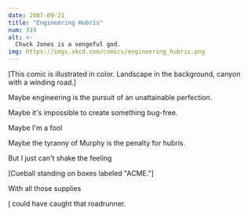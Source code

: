 ```yaml
---
date: 2007-09-21
title: "Engineering Hubris"
num: 319
alt: >-
  Chuck Jones is a vengeful god.
img: https://imgs.xkcd.com/comics/engineering_hubris.png
---
```

[This comic is illustrated in color. Landscape in the background, canyon with a winding road.]

Maybe engineering is the pursuit of an unattainable perfection.

Maybe it's impossible to create something bug-free.

Maybe I'm a fool

Maybe the tyranny of Murphy is the penalty for hubris.

But I just can't shake the feeling

[Cueball standing on boxes labeled "ACME."]

With all those supplies

<u>I</u> could have caught that roadrunner.
